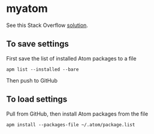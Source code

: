 # myatom

See this Stack Overflow [solution](https://stackoverflow.com/questions/30006827/how-to-save-atom-editor-config-and-list-of-packages-installed).

## To save settings

First save the list of installed Atom packages to a file

```
apm list --installed --bare
```

Then push to GitHub

## To load settings

Pull from GitHub, then install Atom packages from the file

```
apm install --packages-file ~/.atom/package.list
```
